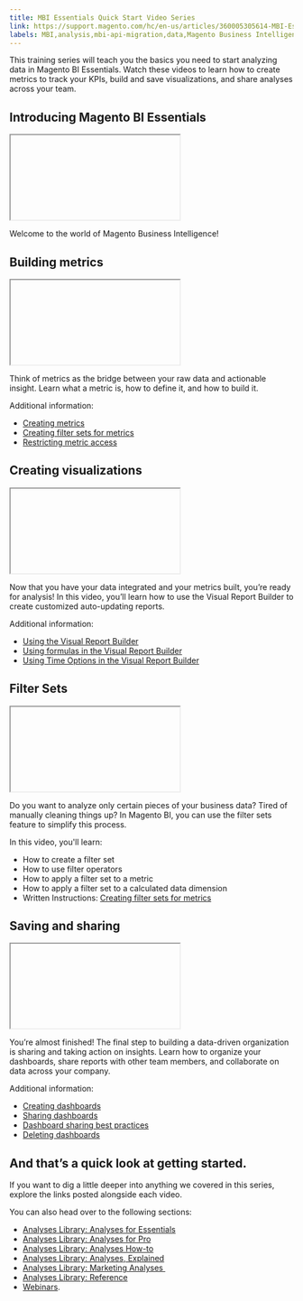```yaml
---
title: MBI Essentials Quick Start Video Series
link: https://support.magento.com/hc/en-us/articles/360005305614-MBI-Essentials-Quick-Start-Video-Series
labels: MBI,analysis,mbi-api-migration,data,Magento Business Intelligence,how to,reports
---
```


<p>This training series will teach you the basics you need to start analyzing data in Magento BI Essentials. Watch these videos to learn how to create metrics to track your KPIs, build and save visualizations, and share analyses across your team.</p>
<h2>Introducing Magento BI Essentials</h2>
<p><iframe></iframe></p>
<p>Welcome to the world of Magento Business Intelligence!</p>
<h2>Building metrics</h2>
<p><iframe></iframe></p>
<p>Think of metrics as the bridge between your raw data and actionable insight. Learn what a metric is, how to define it, and how to build it.</p>
<p>Additional information:</p>
<ul>
<li><a href="https://support.magento.com/hc/en-us/articles/360016504592-Creating-metrics">Creating metrics</a></li>
<li><a href="https://support.magento.com/hc/en-us/articles/360016505492-Creating-filter-sets-for-metrics">Creating filter sets for metrics</a></li>
<li><a href="https://support.magento.com/hc/en-us/articles/360016731211-Restricting-metric-access">Restricting metric access</a></li>
</ul>
<h2>Creating visualizations</h2>
<p><iframe></iframe></p>
<p>Now that you have your data integrated and your metrics built, you’re ready for analysis! In this video, you’ll learn how to use the Visual Report Builder to create customized auto-updating reports.</p>
<p>Additional information:</p>
<ul>
<li><a href="https://support.magento.com/hc/en-us/articles/360016730831-Using-the-Report-Builder">Using the Visual Report Builder</a></li>
<li><a href="https://support.magento.com/hc/en-us/articles/360016505792-Using-formulas-in-the-Report-Builder">Using formulas in the Visual Report Builder</a></li>
<li><a href="https://support.magento.com/hc/en-us/articles/360016505432-Using-Time-Options-in-the-Report-Builder">Using Time Options in the Visual Report Builder</a></li>
</ul>
<h2>Filter Sets</h2>
<p><iframe></iframe></p>
<p>Do you want to analyze only certain pieces of your business data? Tired of manually cleaning things up? In Magento BI, you can use the filter sets feature to simplify this process.</p>
<p>In this video, you'll learn:</p>
<ul>
<li>How to create a filter set</li>
<li>How to use filter operators</li>
<li>How to apply a filter set to a metric</li>
<li>How to apply a filter set to a calculated data dimension</li>
<li>Written Instructions: <a href="https://support.magento.com/hc/en-us/articles/360016505492">Creating filter sets for metrics</a>
</li>
</ul>
<h2>Saving and sharing</h2>
<p><iframe></iframe></p>
<p>You’re almost finished! The final step to building a data-driven organization is sharing and taking action on insights. Learn how to organize your dashboards, share reports with other team members, and collaborate on data across your company.</p>
<p>Additional information:</p>
<ul>
<li><a href="https://support.magento.com/hc/en-us/articles/360016730891-Creating-Dashboards">Creating dashboards</a></li>
<li><a href="https://support.magento.com/hc/en-us/articles/360016505012-Sharing-dashboards-with-other-users">Sharing dashboards</a></li>
<li><a href="https://support.magento.com/hc/en-us/articles/360016730851-Dashboard-sharing-best-practices">Dashboard sharing best practices</a></li>
<li><a href="https://support.magento.com/hc/en-us/articles/360016731531-Deleting-Dashboards">Deleting dashboards</a></li>
</ul>
<h2>And that’s a quick look at getting started.</h2>
<p>If you want to dig a little deeper into anything we covered in this series, explore the links posted alongside each video.</p>
<p>You can also head over to the following sections:</p>
<ul>
<li><a href="https://support.magento.com/hc/en-us/sections/360003107712-Analyses-Library-Analyses-for-Essentials">Analyses Library: Analyses for Essentials</a></li>
<li><a href="https://support.magento.com/hc/en-us/sections/360003113491-Analyses-Library-Analyses-for-Pro">Analyses Library: Analyses for Pro</a></li>
<li><a href="https://support.magento.com/hc/en-us/sections/360003107732-Analyses-Library-Analyses-How-to">Analyses Library: Analyses How-to</a></li>
<li><a href="https://support.magento.com/hc/en-us/sections/360003113511-Analyses-Library-Analyses-Explained">Analyses Library: Analyses, Explained</a></li>
<li><a href="https://support.magento.com/hc/en-us/sections/360003113531-Analyses-Library-Marketing-Analyses-">Analyses Library: Marketing Analyses </a></li>
<li><a href="https://support.magento.com/hc/en-us/sections/360003107792-Analyses-Library-Reference">Analyses Library: Reference</a></li>
<li>
<a href="https://support.magento.com/hc/en-us/sections/360003077951-Webinars">Webinars</a>.</li>
</ul>